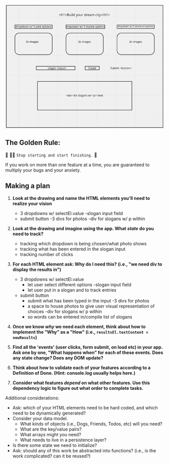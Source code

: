 ![wireframe for shell-game](./assets/city-builder-wireframe.png)


## The Golden Rule:

🦸 🦸‍♂️ `Stop starting and start finishing.` 🏁

If you work on more than one feature at a time, you are guaranteed to multiply your bugs and your anxiety.

## Making a plan

<!-- 1. **Make a drawing of your app. Simple "wireframes"** -->
1. **Look at the drawing and name the HTML elements you'll need to realize your vision**
    - 3 dropdowns w/ selectEl.value
    -slogan input field 
    - submit button
    -3 divs for photos
    -div for slogans w/ p within
1. **Look at the drawing and imagine using the app. What _state_ do you need to track?**
    - tracking which dropdown is being chosen/what photo shows
    - tracking what has been entered in the slogan input
    - tracking number of clicks
1. **For each HTML element ask: Why do I need this? (i.e., "we need div to display the results in")**
    - 3 dropdowns w/ selectEl.value
        - let user select different options
    -slogan input field 
        - let user put in a slogan and to track entries
    - submit button
        - submit what has been typed in the input
    -3 divs for photos
        - a space to house photos to give user visual representation of choices
    -div for slogans w/ p within
        - so words can be entered in/compile list of slogans
1. **Once we know _why_ we need each element, think about how to implement the "Why" as a "How" (i.e., `resultsEl.textContent = newResults`)**

1. **Find all the 'events' (user clicks, form submit, on load etc) in your app. Ask one by one, "What happens when" for each of these events. Does any state change? Does any DOM update?**

1. **Think about how to validate each of your features according to a Definition of Done. (Hint: console.log usually helps here.)**

1. **Consider what features _depend_ on what other features. Use this dependency logic to figure out what order to complete tasks.**





Additional considerations:

-   Ask: which of your HTML elements need to be hard coded, and which need to be dynamically generated?
-   Consider your data model.
    -   What kinds of objects (i.e., Dogs, Friends, Todos, etc) will you need?
    -   What are the key/value pairs?
    -   What arrays might you need?
    -   What needs to live in a persistence layer?
-   Is there some state we need to initialize?
-   Ask: should any of this work be abstracted into functions? (i.e., is the work complicated? can it be reused?)
